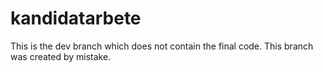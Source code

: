 # kandidatarbete

This is the dev branch which does not contain the final code. This branch was created by mistake.
